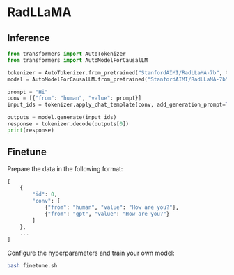# RadLLaMA

## Inference

```python
from transformers import AutoTokenizer
from transformers import AutoModelForCausalLM

tokenizer = AutoTokenizer.from_pretrained("StanfordAIMI/RadLLaMA-7b", trust_remote_code=True)
model = AutoModelForCausalLM.from_pretrained("StanfordAIMI/RadLLaMA-7b")

prompt = "Hi"
conv = [{"from": "human", "value": prompt}]
input_ids = tokenizer.apply_chat_template(conv, add_generation_prompt=True, return_tensors="pt")

outputs = model.generate(input_ids)
response = tokenizer.decode(outputs[0])
print(response)
```

## Finetune

Prepare the data in the following format:

```python
[
    {
        "id": 0,
        "conv": [
            {"from": "human", "value": "How are you?"},
            {"from": "gpt", "value": "How are you?"}
        ]
    },
    ...
]
```

Configure the hyperparameters and train your own model:

```bash
bash finetune.sh
```
